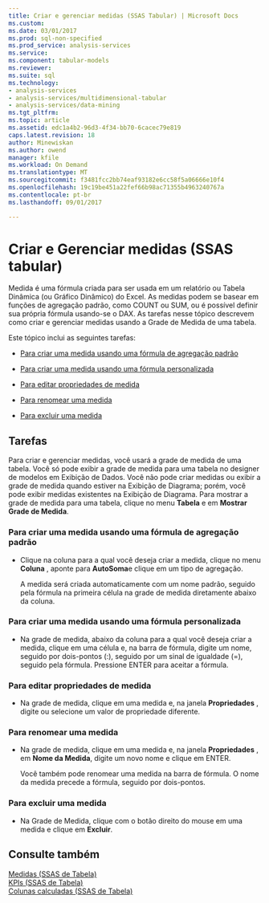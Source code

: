 ```yaml
---
title: Criar e gerenciar medidas (SSAS Tabular) | Microsoft Docs
ms.custom: 
ms.date: 03/01/2017
ms.prod: sql-non-specified
ms.prod_service: analysis-services
ms.service: 
ms.component: tabular-models
ms.reviewer: 
ms.suite: sql
ms.technology:
- analysis-services
- analysis-services/multidimensional-tabular
- analysis-services/data-mining
ms.tgt_pltfrm: 
ms.topic: article
ms.assetid: edc1a4b2-96d3-4f34-bb70-6cacec79e819
caps.latest.revision: 18
author: Minewiskan
ms.author: owend
manager: kfile
ms.workload: On Demand
ms.translationtype: MT
ms.sourcegitcommit: f3481fcc2bb74eaf93182e6cc58f5a06666e10f4
ms.openlocfilehash: 19c19be451a22fef66b98ac71355b4963240767a
ms.contentlocale: pt-br
ms.lasthandoff: 09/01/2017

---
```

# <a name="create-and-manage-measures-ssas-tabular"></a>Criar e Gerenciar medidas (SSAS tabular)
  Medida é uma fórmula criada para ser usada em um relatório ou Tabela Dinâmica (ou Gráfico Dinâmico) do Excel. As medidas podem se basear em funções de agregação padrão, como COUNT ou SUM, ou é possível definir sua própria fórmula usando-se o DAX. As tarefas nesse tópico descrevem como criar e gerenciar medidas usando a Grade de Medida de uma tabela.  
  
 Este tópico inclui as seguintes tarefas:  
  
-   [Para criar uma medida usando uma fórmula de agregação padrão](#bkmk_create_stand)  
  
-   [Para criar uma medida usando uma fórmula personalizada](#bkmk_create_custom)  
  
-   [Para editar propriedades de medida](#bkmk_edit)  
  
-   [Para renomear uma medida](#bkmk_rename)  
  
-   [Para excluir uma medida](#bkmk_delete)  
  
## <a name="tasks"></a>Tarefas  
 Para criar e gerenciar medidas, você usará a grade de medida de uma tabela. Você só pode exibir a grade de medida para uma tabela no designer de modelos em Exibição de Dados. Você não pode criar medidas ou exibir a grade de medida quando estiver na Exibição de Diagrama; porém, você pode exibir medidas existentes na Exibição de Diagrama. Para mostrar a grade de medida para uma tabela, clique no menu **Tabela** e em **Mostrar Grade de Medida**.  
  
###  <a name="bkmk_create_stand"></a> Para criar uma medida usando uma fórmula de agregação padrão  
  
-   Clique na coluna para a qual você deseja criar a medida, clique no menu **Coluna** , aponte para **AutoSoma**e clique em um tipo de agregação.  
  
     A medida será criada automaticamente com um nome padrão, seguido pela fórmula na primeira célula na grade de medida diretamente abaixo da coluna.  
  
###  <a name="bkmk_create_custom"></a> Para criar uma medida usando uma fórmula personalizada  
  
-   Na grade de medida, abaixo da coluna para a qual você deseja criar a medida, clique em uma célula e, na barra de fórmula, digite um nome, seguido por dois-pontos (:), seguido por um sinal de igualdade (=), seguido pela fórmula. Pressione ENTER para aceitar a fórmula.  
  
###  <a name="bkmk_edit"></a> Para editar propriedades de medida  
  
-   Na grade de medida, clique em uma medida e, na janela **Propriedades** , digite ou selecione um valor de propriedade diferente.  
  
###  <a name="bkmk_rename"></a> Para renomear uma medida  
  
-   Na grade de medida, clique em uma medida e, na janela **Propriedades** , em **Nome da Medida**, digite um novo nome e clique em ENTER.  
  
     Você também pode renomear uma medida na barra de fórmula. O nome da medida precede a fórmula, seguido por dois-pontos.  
  
###  <a name="bkmk_delete"></a> Para excluir uma medida  
  
-   Na Grade de Medida, clique com o botão direito do mouse em uma medida e clique em **Excluir**.  
  
## <a name="see-also"></a>Consulte também  
 [Medidas &#40;SSAS de Tabela&#41;](../../analysis-services/tabular-models/measures-ssas-tabular.md)   
 [KPIs &#40;SSAS de Tabela&#41;](../../analysis-services/tabular-models/kpis-ssas-tabular.md)   
 [Colunas calculadas &#40;SSAS de Tabela&#41;](../../analysis-services/tabular-models/ssas-calculated-columns.md)  
  
  

